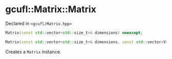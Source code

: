 # gcufl::Matrix<V>::Matrix
Declared in `<gcufl/Matrix.hpp>`
```cpp
Matrix(const std::vector<std::size_t>& dimensions) noexcept;

Matrix(const std::vector<std::size_t>& dimensions, const std::vector<V>& values);
```
Creates a `Matrix` instance.
